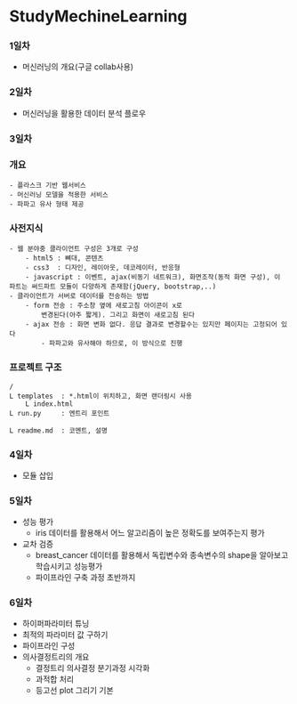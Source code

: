 # StudyMechineLearning

### 1일차
  - 머신러닝의 개요(구글 collab사용)

### 2일차 
  - 머신러닝을 활용한 데이터 분석 플로우

### 3일차
  ### 개요
    - 플라스크 기반 웹서비스
    - 머신러닝 모델을 적용한 서비스
    - 파파고 유사 형태 제공

  ### 사전지식
    - 웹 분야중 클라이언트 구성은 3개로 구성
        - html5 : 뼈대, 콘텐츠
        - css3  : 디자인, 레이아웃, 데코레이터, 반응형
        - javascript : 이벤트, ajax(비동기 네트워크), 화면조작(동적 화면 구성), 이 파트는 써드파트 모듈이 다양하게 존재함(jQuery, bootstrap,..)
    - 클라이언트가 서버로 데이터를 전송하는 방법
        - form 전송 : 주소창 옆에 새로고침 아이콘이 x로
            변경된다(아주 짧게). 그리고 화면이 새로고침 된다
        - ajax 전송 : 화면 변화 없다. 응답 결과로 변경할수는 있지만 페이지는 고정되어 있다
            - 파파고와 유사해야 하므로, 이 방식으로 진행

  ### 프로젝트 구조
    /
    L templates  : *.html이 위치하고, 화면 랜더링시 사용
        L index.html
    L run.py     : 엔트리 포인트
    
    L readme.md  : 코멘트, 설명
### 4일차
  - 모듈 삽입

### 5일차
  - 성능 평가
    - iris 데이터를 활용해서 어느 알고리즘이 높은 정확도를 보여주는지 평가
  - 교차 검증
    - breast_cancer 데이터를 활용해서 독립변수와 종속변수의 shape을 알아보고 학습시키고 성능평가
    - 파이프라인 구축 과정 초반까지
### 6일차 
  - 하이퍼파라미터 튜닝
  - 최적의 파라미터 값 구하기
  - 파이프라인 구성 
  - 의사결정트리의 개요
    - 결정트리 의사결정 분기과정 시각화
    - 과적합 처리
    - 등고선 plot 그리기 기본